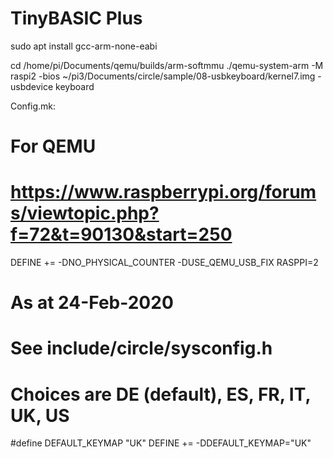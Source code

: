 # TinyBASIC Plus

sudo apt install gcc-arm-none-eabi


cd /home/pi/Documents/qemu/builds/arm-softmmu
./qemu-system-arm -M raspi2 -bios  ~/pi3/Documents/circle/sample/08-usbkeyboard/kernel7.img -usbdevice keyboard



Config.mk:
# For QEMU
# https://www.raspberrypi.org/forums/viewtopic.php?f=72&t=90130&start=250
DEFINE += -DNO_PHYSICAL_COUNTER -DUSE_QEMU_USB_FIX
RASPPI=2

# As at 24-Feb-2020
# See include/circle/sysconfig.h
# Choices are DE (default), ES, FR, IT, UK, US 
#define DEFAULT_KEYMAP		"UK"
DEFINE += -DDEFAULT_KEYMAP=\"UK\"
